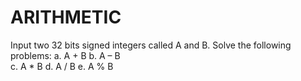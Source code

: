 # ARITHMETIC
Input two 32 bits signed integers called A and B. Solve the following problems: 
a. A + B 
b. A – B   
c. A * B 
d. A / B 
e. A % B
